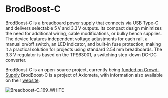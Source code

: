 # BrodBoost-C

BrodBoost-C is a breadboard power supply that connects via USB Type-C and delivers selectable 5 V and 3.3 V outputs. Its compact design minimizes the need for additional wiring, cable modifications, or bulky bench supplies. The device features independent voltage adjustments for each rail, a manual on/off switch, an LED indicator, and built-in fuse protection, making it a practical solution for projects using standard 2.54 mm breadboards. The 3.3 V regulator is based on the TPS63001, a switching step-down DC-DC converter.

BrodBoost-C is an open-source project, currently being [funded on Crowd-Supply](https://www.crowdsupply.com/axiometa/brodboost-c)
BrodBoost-C is a project of Axiometa, with information also available on their [website](https://axiometa.ai/product/prh0001/).



![Breadboost-C_169_WHITE](https://github.com/user-attachments/assets/59b5c114-ff39-4866-92a3-557cc846a3fc)

